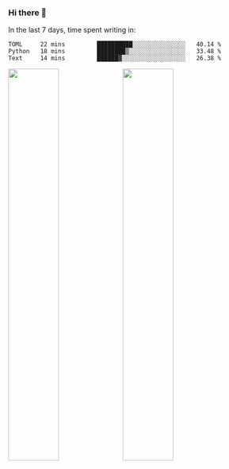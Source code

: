 ### Hi there 👋

In the last 7 days, time spent writing in:

<!--START_SECTION:waka-->
```text
TOML     22 mins         ██████████░░░░░░░░░░░░░░░   40.14 % 
Python   18 mins         ████████▒░░░░░░░░░░░░░░░░   33.48 % 
Text     14 mins         ██████▓░░░░░░░░░░░░░░░░░░   26.38 % 
```
<!--END_SECTION:waka-->

<img src="https://wakatime.com/share/@jimtje/5d0c92de-08f8-4a72-8f2f-6a9693d1e318.svg" width=45% height=45%> <img src="https://wakatime.com/share/@jimtje/501498ae-bda5-4da7-a89d-b40bcdd5556d.svg" width=45% height=45%>
